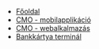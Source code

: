 * [Főoldal](/)
* [CMO - mobilapplikáció](mobilapplikacio.md)
* [CMO - webalkalmazás](webalkalmazas.md)
* [Bankkártya terminál](terminal.md)

